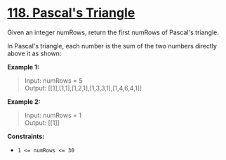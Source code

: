 # [118. Pascal's Triangle](https://leetcode.com/problems/pascals-triangle/)

Given an integer numRows, return the first numRows of Pascal's triangle.

In Pascal's triangle, each number is the sum of the two numbers directly above it as shown:

**Example 1:**

> Input: numRows = 5 <br>
> Output: [[1],[1,1],[1,2,1],[1,3,3,1],[1,4,6,4,1]]

**Example 2:**

> Input: numRows = 1 <br>
> Output: [[1]]

**Constraints:**

- `1 <= numRows <= 30`
